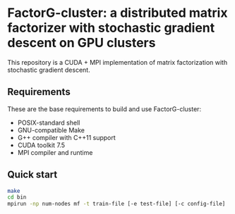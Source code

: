 # FactorG-cluster: a distributed matrix factorizer with stochastic gradient descent on GPU clusters

This repository is a CUDA + MPI implementation of matrix factorization with
stochastic gradient descent.

## Requirements

These are the base requirements to build and use FactorG-cluster: 

  * POSIX-standard shell
  * GNU-compatible Make
  * G++ compiler with C++11 support
  * CUDA toolkit 7.5
  * MPI compiler and runtime

## Quick start

```sh
make
cd bin
mpirun -np num-nodes mf -t train-file [-e test-file] [-c config-file]
```

